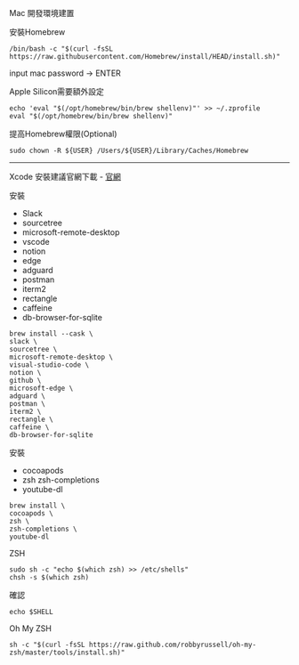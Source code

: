Mac 開發環境建置

安裝Homebrew
```shell
/bin/bash -c "$(curl -fsSL https://raw.githubusercontent.com/Homebrew/install/HEAD/install.sh)"
```
input mac password -> ENTER 

Apple Silicon需要額外設定
```shell
echo 'eval "$(/opt/homebrew/bin/brew shellenv)"' >> ~/.zprofile
eval "$(/opt/homebrew/bin/brew shellenv)" 
```

提高Homebrew權限(Optional)
```shell
sudo chown -R ${USER} /Users/${USER}/Library/Caches/Homebrew
```
---

Xcode 安裝建議官網下載 - [官網](https://developer.apple.com/download/all/?q=xcode)

安裝
- Slack
- sourcetree
- microsoft-remote-desktop
- vscode
- notion
- edge
- adguard
- postman
- iterm2
- rectangle
- caffeine
- db-browser-for-sqlite

```shell
brew install --cask \
slack \
sourcetree \
microsoft-remote-desktop \
visual-studio-code \
notion \
github \
microsoft-edge \
adguard \
postman \
iterm2 \
rectangle \
caffeine \
db-browser-for-sqlite
```

安裝
- cocoapods
- zsh zsh-completions
- youtube-dl

```shell
brew install \
cocoapods \
zsh \
zsh-completions \
youtube-dl 
```


ZSH
```shell
sudo sh -c "echo $(which zsh) >> /etc/shells"
chsh -s $(which zsh)
```

確認
```shell
echo $SHELL
```


Oh My ZSH
```shell
sh -c "$(curl -fsSL https://raw.github.com/robbyrussell/oh-my-zsh/master/tools/install.sh)"
```

